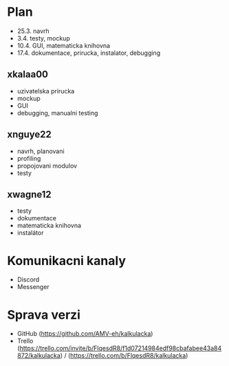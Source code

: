 # Plan

- 25.3.  navrh
-  3.4.  testy, mockup
- 10.4.  GUI, matematicka knihovna
- 17.4.  dokumentace, prirucka, instalator, debugging


## xkalaa00
- uzivatelska prirucka
- mockup
- GUI
- debugging, manualni testing


## xnguye22
- navrh, planovani
- profiling
- propojovani modulov
- testy


## xwagne12
- testy
- dokumentace
- matematicka knihovna
- instalátor


# Komunikacni kanaly
- Discord
- Messenger


# Sprava verzi
- GitHub (https://github.com/AMV-eh/kalkulacka)
- Trello (https://trello.com/invite/b/FlqesdR8/f1d07214984edf98cbafabee43a84872/kalkulacka) / (https://trello.com/b/FlqesdR8/kalkulacka)



